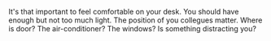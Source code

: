 It's that important to feel comfortable on your desk. You should have enough but not too much light. The position of you collegues matter. Where is door? The air-conditioner? The windows? Is something distracting you?